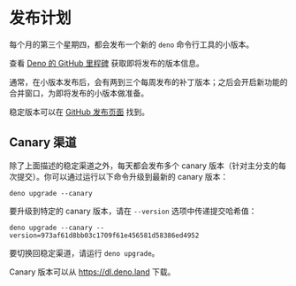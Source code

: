 # 发布计划

每个月的第三个星期四，都会发布一个新的 `deno` 命令行工具的小版本。

查看 [Deno 的 GitHub 里程碑](https://github.com/denoland/deno/milestones)
获取即将发布的版本信息。

通常，在小版本发布后，会有两到三个每周发布的补丁版本；之后会开启新功能的合并窗口，为即将发布的小版本做准备。

稳定版本可以在 [GitHub 发布页面](https://github.com/denoland/deno/releases)
找到。

## Canary 渠道

除了上面描述的稳定渠道之外，每天都会发布多个 canary
版本（针对主分支的每次提交）。你可以通过运行以下命令升级到最新的 canary 版本：

```
deno upgrade --canary
```

要升级到特定的 canary 版本，请在 `--version` 选项中传递提交哈希值：

```
deno upgrade --canary --version=973af61d8bb03c1709f61e456581d58386ed4952
```

要切换回稳定渠道，请运行 `deno upgrade`。

Canary 版本可以从 https://dl.deno.land 下载。
